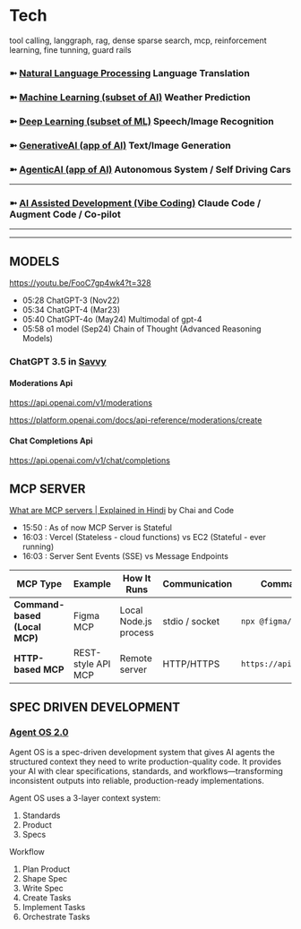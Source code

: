 # Tech
tool calling, langgraph, rag, dense sparse search, mcp, reinforcement learning, fine tunning, guard rails


### ➼ [Natural Language Processing](NLP) Language Translation
### ➼ [Machine Learning (subset of AI)](ML) Weather Prediction
### ➼ [Deep Learning (subset of ML)](DL) Speech/Image Recognition
### ➼ [GenerativeAI (app of AI)](GenAI) Text/Image Generation
### ➼ [AgenticAI (app of AI)](AgentAI) Autonomous System / Self Driving Cars 
---
### ➼ [AI Assisted Development (Vibe Coding)](VibeCoding) Claude Code / Augment Code / Co-pilot




----
----


## MODELS

https://youtu.be/FooC7gp4wk4?t=328

- 05:28 ChatGPT-3 (Nov22)
- 05:34 ChatGPT-4 (Mar23)
- 05:40 ChatGPT-4o (May24) Multimodal of gpt-4
- 05:58 o1 model (Sep24) Chain of Thought (Advanced Reasoning Models)

### ChatGPT 3.5 in [Savvy](https://docs.google.com/document/d/1cAYB_hRuZOD9TBVNiuQNsw_vnmTUAY8ifTa0kiQsqzk)

#### Moderations Api
https://api.openai.com/v1/moderations

https://platform.openai.com/docs/api-reference/moderations/create

#### Chat Completions Api

https://api.openai.com/v1/chat/completions

## MCP SERVER

[What are MCP servers | Explained in Hindi](https://www.youtube.com/watch?v=dZyQNy3-HjU) by Chai and Code

- 15:50 : As of now MCP Server is Stateful
- 16:03 : Vercel (Stateless - cloud functions) vs EC2 (Stateful - ever running)
- 16:03 : Server Sent Events (SSE) vs Message Endpoints

| MCP Type                      | Example            | How It Runs           | Communication  | Command Example               |
| ----------------------------- | ------------------ | --------------------- | -------------- | ----------------------------- |
| **Command-based (Local MCP)** | Figma MCP          | Local Node.js process | stdio / socket | `npx @figma/mcp-server`       |
| **HTTP-based MCP**            | REST-style API MCP | Remote server         | HTTP/HTTPS     | `https://api.company.com/mcp` |


## SPEC DRIVEN DEVELOPMENT

### [Agent OS 2.0](https://buildermethods.com/agent-os)
Agent OS is a spec-driven development system that gives AI agents the structured context they need to write production-quality code. It provides your AI with clear specifications, standards, and workflows—transforming inconsistent outputs into reliable, production-ready implementations.

Agent OS uses a 3-layer context system:
1. Standards
2. Product
3. Specs

Workflow
1. Plan Product
2. Shape Spec
3. Write Spec
4. Create Tasks
5. Implement Tasks
6. Orchestrate Tasks










